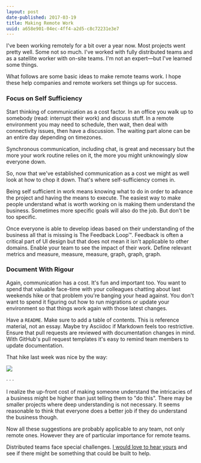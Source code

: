 ```yaml
---
layout: post
date-published: 2017-03-19
title: Making Remote Work
uuid: a658e901-04ec-4ff4-a2d5-c8c72231e3e7
---
```


I've been working remotely for a bit over a year now. Most projects went pretty well. Some not so much. I've worked with fully distributed teams and as a satellite worker with on-site teams. I'm not an expert—but I've learned some things.

What follows are some basic ideas to make remote teams work. I hope these help companies and remote workers set things up for success.

### Focus on Self Sufficiency 

Start thinking of communication as a cost factor. In an office you walk up to somebody (read: interrupt their work) and discuss stuff. In a remote environment you may need to schedule, then wait, then deal with connectivity issues, then have a discussion. The waiting part alone can be an entire day depending on timezones.

Synchronous communication, including chat, is great and necessary but the more your work routine relies on it, the more you might unknowingly slow everyone down.

So, now that we've established communication as a cost we might as well look at how to chop it down. That's where self-sufficiency comes in.

Being self sufficient in work means knowing what to do in order to advance the project and having the means to execute. The easiest way to make people understand what is worth working on is making them understand the business. Sometimes more specific goals will also do the job. But don't be too specific.

Once everyone is able to develop ideas based on their understanding of the business all that is missing is The Feedback Loop™. Feedback is often a critical part of UI design but that does not mean it isn't applicable to other domains. Enable your team to see the impact of their work. Define relevant metrics and measure, measure, measure, graph, graph, graph.


### Document With Rigour 

Again, communication has a cost. It's fun and important too. You want to spend that valuable face-time with your colleagues chatting about last weekends hike or that problem you're banging your head against. You don't want to spend it figuring out how to run migrations or update your environment so that things work again with those latest changes.

Have a `README`. Make sure to add a table of contents. This is reference material, not an essay. Maybe try Asciidoc if Markdown feels too restrictive. Ensure that pull requests are reviewed with documentation changes in mind. With GitHub's pull request templates it's easy to remind team members to update documentation.

That hike last week was nice by the way:

![](/images/hike.jpg)

<div class="pa2 tc f3 blue">·  ·  ·</div>

I realize the up-front cost of making someone understand the intricacies of a business might be higher than just telling them to "do this". There may be smaller projects where deep understanding is not necessary. It seems reasonable to think that everyone does a better job if they do understand the business though.

Now all these suggestions are probably applicable to any team, not only remote ones. However they are of particular importance for remote teams.

<p class="f6 ba br2 b--blue pa3 mt4">Distributed teams face special challenges. <a href="https://goo.gl/forms/BTteLFXQFopWOXxt1">I would love to hear yours</a> and see if there might be something that could be built to help.</p>
